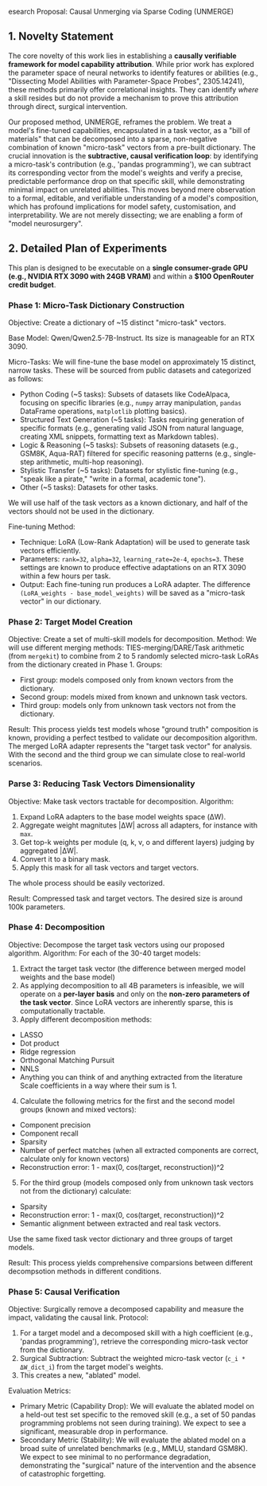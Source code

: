 esearch Proposal: Causal Unmerging via Sparse Coding (UNMERGE)

## 1. Novelty Statement

The core novelty of this work lies in establishing a **causally verifiable framework for model capability attribution**. While prior work has explored the parameter space of neural networks to identify features or abilities (e.g., "Dissecting Model Abilities with Parameter-Space Probes", 2305.14241), these methods primarily offer correlational insights. They can identify *where* a skill resides but do not provide a mechanism to prove this attribution through direct, surgical intervention.

Our proposed method, UNMERGE, reframes the problem. We treat a model's fine-tuned capabilities, encapsulated in a task vector, as a "bill of materials" that can be decomposed into a sparse, non-negative combination of known "micro-task" vectors from a pre-built dictionary. The crucial innovation is the **subtractive, causal verification loop**: by identifying a micro-task's contribution (e.g., 'pandas programming'), we can subtract its corresponding vector from the model's weights and verify a precise, predictable performance drop on that specific skill, while demonstrating minimal impact on unrelated abilities. This moves beyond mere observation to a formal, editable, and verifiable understanding of a model's composition, which has profound implications for model safety, customisation, and interpretability. We are not merely dissecting; we are enabling a form of "model neurosurgery".

## 2. Detailed Plan of Experiments

This plan is designed to be executable on a **single consumer-grade GPU (e.g., NVIDIA RTX 3090 with 24GB VRAM)** and within a **$100 OpenRouter credit budget**.

### Phase 1: Micro-Task Dictionary Construction

Objective: Create a dictionary of ~15 distinct "micro-task" vectors.

Base Model: Qwen/Qwen2.5-7B-Instruct. Its size is manageable for an RTX 3090.

Micro-Tasks: We will fine-tune the base model on approximately 15 distinct, narrow tasks. These will be sourced from public datasets and categorized as follows:
- Python Coding (~5 tasks): Subsets of datasets like CodeAlpaca, focusing on specific libraries (e.g., `numpy` array manipulation, `pandas` DataFrame operations, `matplotlib` plotting basics).
- Structured Text Generation (~5 tasks): Tasks requiring generation of specific formats (e.g., generating valid JSON from natural language, creating XML snippets, formatting text as Markdown tables).
- Logic & Reasoning (~5 tasks): Subsets of reasoning datasets (e.g., GSM8K, Aqua-RAT) filtered for specific reasoning patterns (e.g., single-step arithmetic, multi-hop reasoning).
- Stylistic Transfer (~5 tasks): Datasets for stylistic fine-tuning (e.g., "speak like a pirate," "write in a formal, academic tone").
- Other (~5 tasks): Datasets for other tasks.

We will use half of the task vectors as a known dictionary, and half of the vectors should not be used in the dictionary.

Fine-tuning Method:
- Technique: LoRA (Low-Rank Adaptation) will be used to generate task vectors efficiently.
- Parameters: `rank=32`, `alpha=32`, `learning_rate=2e-4`, `epochs=3`. These settings are known to produce effective adaptations on an RTX 3090 within a few hours per task.
- Output: Each fine-tuning run produces a LoRA adapter. The difference `(LoRA_weights - base_model_weights)` will be saved as a "micro-task vector" in our dictionary.


### Phase 2: Target Model Creation

Objective: Create a set of multi-skill models for decomposition.
Method: We will use different merging methods: TIES-merging/DARE/Task arithmetic (from `mergekit`) to combine from 2 to 5 randomly selected micro-task LoRAs from the dictionary created in Phase 1.
Groups:
- First group: models composed only from known vectors from the dictionary.
- Second group: models mixed from known and unknown task vectors.
- Third group: models only from unknown task vectors not from the dictionary.

Result: This process yields test models whose "ground truth" composition is known, providing a perfect testbed to validate our decomposition algorithm. The merged LoRA adapter represents the "target task vector" for analysis. With the second and the third group we can simulate close to real-world scenarios.


### Parse 3: Reducing Task Vectors Dimensionality

Objective: Make task vectors tractable for decomposition.
Algorithm:
1. Expand LoRA adapters to the base model weights space (ΔW).
2. Aggregate weight magnitutes |ΔW| across all adapters, for instance with `max`.
3. Get top-k weights per module (q, k, v, o and different layers) judging by aggregated |ΔW|.
4. Convert it to a binary mask.
5. Apply this mask for all task vectors and target vectors.

The whole process should be easily vectorized.

Result: Compressed task and target vectors. The desired size is around 100k parameters.


### Phase 4: Decomposition

Objective: Decompose the target task vectors using our proposed algorithm.
Algorithm: For each of the 30-40 target models:
1. Extract the target task vector (the difference between merged model weights and the base model)
2. As applying decomposition to all 4B parameters is infeasible, we will operate on a **per-layer basis** and only on the **non-zero parameters of the task vector**. Since LoRA vectors are inherently sparse, this is computationally tractable.
3. Apply different decomposition methods:
- LASSO
- Dot product
- Ridge regression
- Orthogonal Matching Pursuit
- NNLS
- Anything you can think of and anything extracted from the literature
Scale coefficients in a way where their sum is 1.
4. Calculate the following metrics for the first and the second model groups (known and mixed vectors):
- Component precision
- Component recall
- Sparsity
- Number of perfect matches (when all extracted components are correct, calculate only for known vectors)
- Reconstruction error: 1 - max(0, cos(target, reconstruction))^2
5. For the third group (models composed only from unknown task vectors not from the dictionary) calculate:
- Sparsity
- Reconstruction error: 1 - max(0, cos(target, reconstruction))^2
- Semantic alignment between extracted and real task vectors.

Use the same fixed task vector dictionary and three groups of target models.

Result: This process yields comprehensive comparsions between different decompsotion methods in different conditions.

### Phase 5: Causal Verification

Objective: Surgically remove a decomposed capability and measure the impact, validating the causal link.
Protocol:
1. For a target model and a decomposed skill with a high coefficient (e.g., 'pandas programming'), retrieve the corresponding micro-task vector from the dictionary.
2. Surgical Subtraction: Subtract the weighted micro-task vector (`c_i * ΔW_dict_i`) from the target model's weights.
3. This creates a new, "ablated" model.

Evaluation Metrics:
- Primary Metric (Capability Drop): We will evaluate the ablated model on a held-out test set specific to the removed skill (e.g., a set of 50 pandas programming problems not seen during training). We expect to see a significant, measurable drop in performance.
- Secondary Metric (Stability): We will evaluate the ablated model on a broad suite of unrelated benchmarks (e.g., MMLU, standard GSM8K). We expect to see minimal to no performance degradation, demonstrating the "surgical" nature of the intervention and the absence of catastrophic forgetting.

